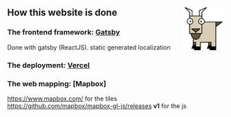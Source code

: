 ## <img style="float:right;" src="/src/images/goat-icon.png" width="100" height="100" /> How this website is done


### The frontend framework: [Gatsby](https://www.gatsbyjs.com/)
Done with gatsby (ReactJS).
static generated
localization

### The deployment: [Vercel](https://vercel.com/)

### The web mapping: [Mapbox]
https://www.mapbox.com/ for the tiles  
https://github.com/mapbox/mapbox-gl-js/releases **v1** for the js

